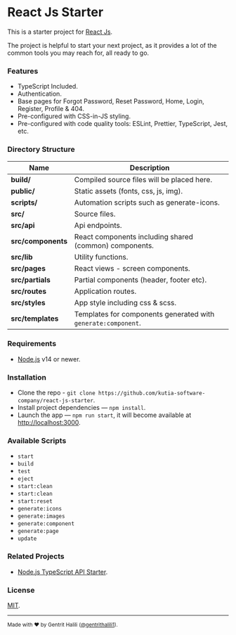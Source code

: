 # React Js Starter

This is a starter project for [React Js](https://reactjs.org/).

The project is helpful to start your next project, as it provides a lot of the common tools you may reach for, all ready to go.

### Features

- TypeScript Included.
- Authentication.
- Base pages for Forgot Password, Reset Password, Home, Login, Register, Profile & 404.
- Pre-configured with CSS-in-JS styling.
- Pre-configured with code quality tools: ESLint, Prettier, TypeScript, Jest, etc.

### Directory Structure

| Name                              | Description |
| --------------------------------- | ----------- |
| **build/**                        | Compiled source files will be placed here. |
| **public/**                       | Static assets (fonts, css, js, img). |
| **scripts/**                      | Automation scripts such as generate-icons. |
| **src/**                          | Source files. |
| **src/api**                       | Api endpoints. |
| **src/components**                | React components including shared (common) components. |
| **src/lib**                       | Utility functions. |
| **src/pages**                     | React views - screen components. |
| **src/partials**                  | Partial components (header, footer etc). |
| **src/routes**                    | Application routes. |
| **src/styles**                    | App style including css & scss. |
| **src/templates**                 | Templates for components generated with `generate:component`. |

### Requirements

- [Node.js](https://nodejs.org/) v14 or newer.

### Installation

- Clone the repo - `git clone https://github.com/kutia-software-company/react-js-starter`.
- Install project dependencies — `npm install`.
- Launch the app — `npm run start`, it will become available at [http://localhost:3000](http://localhost:3000/).

### Available Scripts

- `start`
- `build`
- `test`
- `eject`
- `start:clean`
- `start:clean`
- `start:reset`
- `generate:icons`
- `generate:images`
- `generate:component`
- `generate:page`
- `update`

### Related Projects

- [Node.js TypeScript API Starter](https://github.com/kutia-software-company/express-typescript-starter).

### License

[MIT](LICENSE).

---

<sup>Made with ♥ by Gentrit Halili ([@gentrithalili1](https://github.com/gentrithalili1)).</sup>